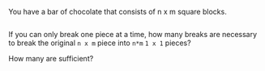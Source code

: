 <div class="markdown-content" id="problem-content">
<p>You have a bar of chocolate that consists of n x m square blocks.</p>
<p><img alt="" src="http://i.imgur.com/yYWOTKP.jpg"/></p>
<p>If you can only break one piece at a time, how many breaks are necessary to break the original <code class="highlighter-rouge">n x m</code> piece into <code class="highlighter-rouge">n*m</code> <code class="highlighter-rouge">1 x 1</code> pieces?</p>
<p>How many are sufficient?</p>
</div>